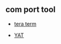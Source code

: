 com port tool
---

+ [tera term](https://osdn.net/projects/ttssh2/releases/)

+ [YAT](https://sourceforge.net/projects/y-a-terminal/files/)

